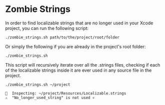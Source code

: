 # Zombie Strings

In order to find localizable strings that are no longer used in your Xcode project, you can run the following script:

```
./zombie_strings.sh path/to/the/project/root/folder
```

Or simply the following if you are already in the project's root folder:

```
./zombie_strings.sh
```

This script will recursively iterate over all the .strings files, checking if each of the localizable strings inside it are ever used in any source file in the project.

```
./zombie_strings.sh ~/project

🔎  Inspecting: ~/project/Resources/Localizable.strings
⚠️  "No_longer_used_string" is not used 💀
```
